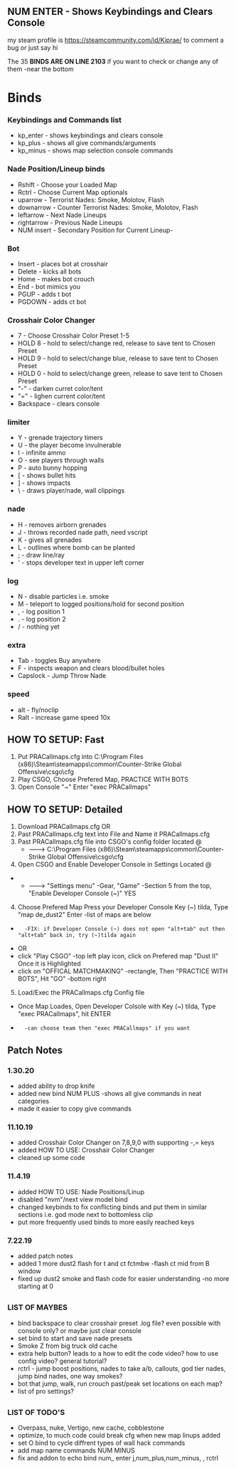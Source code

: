 ## <b>NUM ENTER - Shows Keybindings and Clears Console </b>
my steam profile is https://steamcommunity.com/id/Kiprae/ to comment a bug or just say hi

The 35 <b> BINDS ARE ON LINE 2103</b> if you want to check or change any of them -near the bottom


# Binds
### Keybindings and Commands list
- kp_enter	- shows keybindings and clears console
- kp_plus	- shows all give commands/arguments
- kp_minus	- shows map selection console commands

### Nade Position/Lineup binds
- Rshift     - Choose your Loaded Map
- Rctrl      - Choose Current Map optionals
- uparrow    - Terrorist Nades: Smoke, Molotov, Flash
- downarrow  - Counter Terrorist Nades: Smoke, Molotov, Flash
- leftarrow  - Next Nade Lineups
- rightarrow - Previous Nade Lineups
- NUM insert - Secondary Position for Current Lineup-

### Bot
- Insert     - places bot at crosshair
- Delete     - kicks all bots
- Home	     - makes bot crouch
- End	     - bot mimics you
- PGUP	     - adds t bot
- PGDOWN     - adds ct bot

### Crosshair Color Changer
- 7		  - Choose Crosshair Color Preset 1-5
- HOLD 8	  - hold to select/change red,   release to save tent to Chosen Preset
- HOLD 9	  - hold to select/change blue,  release to save tent to Chosen Preset
- HOLD 0	  - hold to select/change green, release to save tent to Chosen Preset
- "-"		  - darken curret color/tent
- "="		  - lighen current color/tent
- Backspace	  - clears console

### limiter
- Y	     - grenade trajectory timers
- U	     - the player become invulnerable
- I 	     - infinite ammo
- O	     - see players through walls
- P	     - auto bunny hopping
- [	     - shows bullet hits
- ]	     - shows impacts
- \ 	     - draws player/nade, wall clippings

### nade
- H	     - removes airborn grenades
- J	     - throws recorded nade path, need vscript
- K	     - gives all grenades
- L	     - outlines where bomb can be planted
- ;	     - draw line/ray
- ' 	     - stops developer text in upper left corner

### log
- N	     - disable particles i.e. smoke
- M	     - teleport to logged positions/hold for second position
- ,	     - log position 1
- . 	     - log position 2
- /	     - nothing yet

### extra
- Tab	     - toggles Buy anywhere
- F	     - inspects weapon and clears blood/bullet holes
- Capslock   - Jump Throw Nade

### speed
- alt	     - fly/noclip
- Ralt	     - increase game speed 10x


## HOW TO SETUP: Fast
1. Put PRACallmaps.cfg into C:\Program Files (x86)\Steam\steamapps\common\Counter-Strike Global Offensive\csgo\cfg
2. Play CSGO, Choose Prefered Map, PRACTICE WITH BOTS
3. Open Console "~" Enter "exec PRACallmaps"

## HOW TO SETUP: Detailed
1. Download PRACallmaps.cfg
	OR
1. Past PRACallmaps.cfg text into File and Name it PRACallmaps.cfg
2. Past PRACallmaps.cfg file into CSGO's config folder located @
	- ---> C:\Program Files (x86)\Steam\steamapps\common\Counter-Strike Global Offensive\csgo\cfg
3. Open CSGO and Enable Developer Console in Settings Located @
- 	- ---> "Settings menu" -Gear, "Game" -Section 5 from the top, "Enable Developer Console (~)" YES
4. Choose Prefered Map  Press your Developer Console Key (~) tilda, Type "map de_dust2" Enter -list of maps are below
-		-FIX: if Developer Console (~) does not open "alt+tab" out then "alt+tab" back in, try (~)tilda again
-	OR
-	click "Play CSGO" -top left play icon, click on Prefered map "Dust II" Once it is Highlighted
-	click on "OFFICAL MATCHMAKING" -rectangle, Then "PRACTICE WITH BOTS", Hit "GO" -bottom right
5. Load/Exec the PRACallmaps.cfg Config file
-	Once Map Loades, Open Developer Colsole with Key (~) tilda, Type "exec PRACallmaps", hit ENTER
-		-can choose team then "exec PRACallmaps" if you want
## Patch Notes

### 1.30.20
- added ability to drop knife
- added new bind NUM PLUS -shows all give commands in neat categories
- made it easier to copy give commands

### 11.10.19
- added Crosshair Color Changer on 7,8,9,0 with supporting -,= keys
- added  HOW TO USE: Crosshair Color Changer
- cleaned up some code

### 11.4.19
- added HOW TO USE: Nade Positions/Linup
- disabled "nvm"/next view model bind
- changed keybinds to fix conflicting binds and put them in similar sections i.e. god mode next to bottomless clip
- put more frequently used binds to more easily reached keys

### 7.22.19
- added patch notes
- added 1 more dust2 flash for t and ct fctmbw -flash ct mid from B window
- fixed up dust2 smoke and flash code for easier understanding -no more starting at 0

## 
### LIST OF MAYBES
- bind backspace to clear crosshair preset .log file? even possible with console only? or maybe just clear console
- set bind to start and save nade presets
- Smoke Z from big truck old cache
- extra help button? leads to a how to edit the code video?	 how to use config video?  general tutorial?
- rctrl - jump boost positions, nades to take a/b, callouts, god tier nades, jump bind nades, one way smokes?
- bot that jump, walk, run crouch past/peak set locations on each map?
- list of pro settings?
##
### LIST OF TODO'S
- Overpass, nuke, Vertigo, new cache, cobblestone
- optimize, to much code could break cfg when new map linups added
- set O bind to cycle diffrent types of wall hack commands 
- add map name commands NUM MINUS
- fix and addon to echo bind num_ enter j,num_plus,num_minus, \, rctrl
